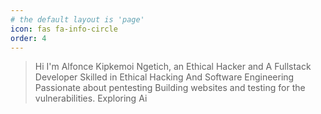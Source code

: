 ```yaml
---
# the default layout is 'page'
icon: fas fa-info-circle
order: 4
---
```


> Hi I'm Alfonce Kipkemoi Ngetich, an Ethical Hacker and A Fullstack Developer
> Skilled in Ethical Hacking And Software Engineering
> Passionate about pentesting
> Building websites and testing for the vulnerabilities.
> Exploring Ai

